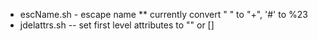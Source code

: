 * escName.sh - escape name 
** currently convert " " to "+", '#' to %23
* jdelattrs.sh -- set first level attributes to "" or []
